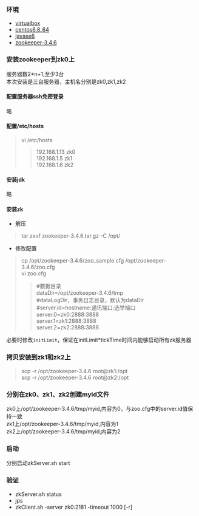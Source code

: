 
### 环境
* [virtualbox](https://www.virtualbox.org/wiki/Linux_Downloads)
* [centos6.8_64](http://vault.centos.org/6.8/isos/x86_64/)
* [javase6](http://www.oracle.com/technetwork/java/javase/downloads/java-archive-downloads-javase6-419409.html)
* [zookeeper-3.4.6](http://archive.apache.org/dist/zookeeper/zookeeper-3.4.6/)

### 安装zookeeper到zk0上
服务器数2*n+1,至少3台</br>
本次安装是三台服务器，主机名分别是zk0,zk1,zk2</br>

#### 配置服务器ssh免密登录
略
#### 配置/etc/hosts
> vi /etc/hosts
>> 192.168.1.13 zk0</br>
192.168.1.5 zk1</br>
192.168.1.6 zk2</br>
#### 安装jdk
略
#### 安装zk
* 解压
> tar zxvf zookeeper-3.4.6.tar.gz -C /opt/
* 修改配置
> cp /opt/zookeeper-3.4.6/zoo_sample.cfg /opt/zookeeper-3.4.6/zoo.cfg</br>
vi zoo.cfg </br>  
>> #数据目录</br>
dataDir=/opt/zookeeper-3.4.6/tmp</br>
#dataLogDir，事务日志目录，默认为dataDir</br>
#server.id=hostname:通讯端口:选举端口<br>
server.0=zk0:2888:3888</br>
server.1=zk1:2888:3888</br>
server.2=zk2:2888:3888</br>
  
必要时修改`initLimit`，保证在initLimit*tickTime时间内能够启动所有zk服务器</br>

### 拷贝安装到zk1和zk2上
> scp -r /opt/zookeeper-3.4.6 root@zk1:/opt</br>
scp -r /opt/zookeeper-3.4.6 root@zk2:/opt

### 分别在zk0、zk1、zk2创建myid文件
zk0上/opt/zookeeper-3.4.6/tmp/myid,内容为0，与zoo.cfg中的server.id值保持一致</br>
zk1上/opt/zookeeper-3.4.6/tmp/myid,内容为1</br>
zk2上/opt/zookeeper-3.4.6/tmp/myid,内容为2</br>

### 启动
分别启动zkServer.sh start

### 验证
* zkServer.sh status
* jps
* zkClient.sh -server zk0:2181 -timeout 1000 [-r]
